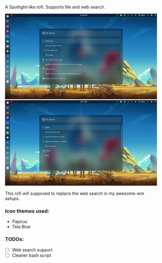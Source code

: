 A Spotlight-like rofi. Supports file and web search. 

![screenshot](screenshots/main.png)
![screenshot](screenshots/menu.png)

This rofi will supposed to replace the web search in my awesome-wm setups.

### Icon themes used:

+ Papirus
+ Tela Blue

### TODOs:
- [ ] Web search support
- [ ] Cleaner bash script
